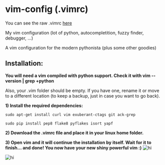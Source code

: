 # vim-config (.vimrc)
You can see the raw .vimrc [here](https://raw.githubusercontent.com/mdeca/vim-config/master/.vimrc)

My vim configuration (lot of python, autocompletition, fuzzy finder, debugger, ...)

A vim configuration for the modern pythonista (plus some other goodies)

Installation:
--------------

**You will need a vim compiled with python support. Check it with vim --version | grep +python**

Also, your .vim folder should be empty. If you have one, rename it or move to a different location (to keep a backup, just      in case you want to go back).

**1) Install the required dependencies:**
    
    sudo apt-get install curl vim exuberant-ctags git ack-grep
    
    sudo pip install pep8 flake8 pyflakes isort yapf

**2) Download the .vimrc file and place it in your linux home folder.**

**3) Open vim and it will continue the installation by itself. Wait for it to finish... and done! You now have your new shiny powerful vim :)**
<img src="http://mdeca.github.io/mdeca/vim-config/docs/vim.gif" alt="hi" class="inline"/>

<img src="http://fisadev.github.io/fisa-vim-config/images/demo.gif" alt="hi" class="inline"/>


